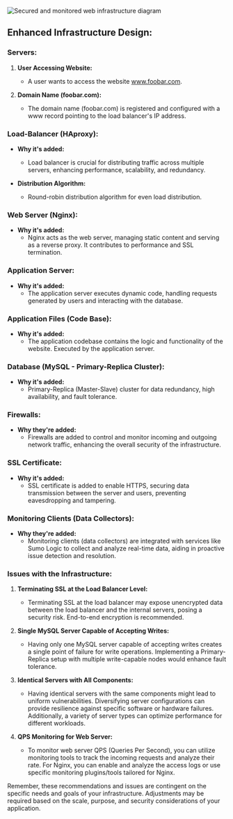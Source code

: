 ![Secured and monitored web infrastructure diagram](https://i.imgur.com/c55Oo3u.png)

## Enhanced Infrastructure Design:

### Servers:

1. **User Accessing Website:**
   - A user wants to access the website www.foobar.com.

2. **Domain Name (foobar.com):**
   - The domain name (foobar.com) is registered and configured with a www record pointing to the load balancer's IP address.

### Load-Balancer (HAproxy):

- **Why it's added:**
  - Load balancer is crucial for distributing traffic across multiple servers, enhancing performance, scalability, and redundancy.

- **Distribution Algorithm:**
  - Round-robin distribution algorithm for even load distribution.

### Web Server (Nginx):

- **Why it's added:**
  - Nginx acts as the web server, managing static content and serving as a reverse proxy. It contributes to performance and SSL termination.

### Application Server:

- **Why it's added:**
  - The application server executes dynamic code, handling requests generated by users and interacting with the database.

### Application Files (Code Base):

- **Why it's added:**
  - The application codebase contains the logic and functionality of the website. Executed by the application server.

### Database (MySQL - Primary-Replica Cluster):

- **Why it's added:**
  - Primary-Replica (Master-Slave) cluster for data redundancy, high availability, and fault tolerance.

### Firewalls:

- **Why they're added:**
  - Firewalls are added to control and monitor incoming and outgoing network traffic, enhancing the overall security of the infrastructure.

### SSL Certificate:

- **Why it's added:**
  - SSL certificate is added to enable HTTPS, securing data transmission between the server and users, preventing eavesdropping and tampering.

### Monitoring Clients (Data Collectors):

- **Why they're added:**
  - Monitoring clients (data collectors) are integrated with services like Sumo Logic to collect and analyze real-time data, aiding in proactive issue detection and resolution.

### Issues with the Infrastructure:

1. **Terminating SSL at the Load Balancer Level:**
   - Terminating SSL at the load balancer may expose unencrypted data between the load balancer and the internal servers, posing a security risk. End-to-end encryption is recommended.

2. **Single MySQL Server Capable of Accepting Writes:**
   - Having only one MySQL server capable of accepting writes creates a single point of failure for write operations. Implementing a Primary-Replica setup with multiple write-capable nodes would enhance fault tolerance.

3. **Identical Servers with All Components:**
   - Having identical servers with the same components might lead to uniform vulnerabilities. Diversifying server configurations can provide resilience against specific software or hardware failures. Additionally, a variety of server types can optimize performance for different workloads.
  
4. **QPS Monitoring for Web Server:**
   - To monitor web server QPS (Queries Per Second), you can utilize monitoring tools to track the incoming requests and analyze their rate. For Nginx, you can enable and analyze the access logs or use specific monitoring plugins/tools tailored for Nginx.

Remember, these recommendations and issues are contingent on the specific needs and goals of your infrastructure. Adjustments may be required based on the scale, purpose, and security considerations of your application.

